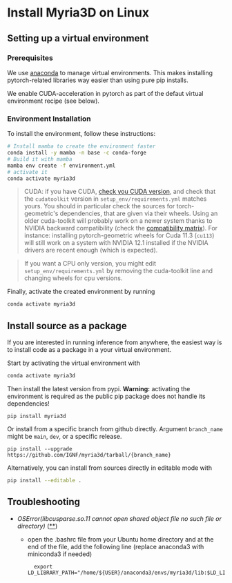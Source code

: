 # Install Myria3D on Linux

## Setting up a virtual environment

### Prerequisites

We use [anaconda](https://www.anaconda.com/products/individual) to manage virtual environments.
This makes installing pytorch-related libraries way easier than using pure pip installs.

We enable CUDA-acceleration in pytorch as part of the defaut virtual environment recipe (see below).

### Environment Installation

To install the environment, follow these instructions:

```bash
# Install mamba to create the environment faster
conda install -y mamba -n base -c conda-forge
# Build it with mamba
mamba env create -f environment.yml
# activate it
conda activate myria3d
```

> CUDA: if you have CUDA, [check you CUDA version](https://varhowto.com/check-cuda-version/), and check that the `cudatoolkit` version in `setup_env/requirements.yml` matches yours.
You should in particular check the sources for torch-geometric's dependencies, that are given via their wheels. Using an older cuda-toolkit will probably work on a newer system thanks to NVIDIA backward compatibility (check the [compatibility matrix]([url](https://docs.nvidia.com/deploy/cuda-compatibility/index.html#use-the-right-compat-package))). For instance: installing pytorch-geometric wheels for Cuda 11.3 (`cu113`) will still work on a system with NVIDIA 12.1 installed if the NVIDIA drivers are recent enough (which is expected).

> If you want a CPU only version, you might edit `setup_env/requirements.yml` by removing the cuda-toolkit line and changing wheels for cpu versions.


Finally, activate the created environment by running

```bash
conda activate myria3d
```

## Install source as a package

If you are interested in running inference from anywhere, the easiest way is to install code as a package in a your virtual environment.

Start by activating the virtual environment with

```bash
conda activate myria3d
```

Then install the latest version from pypi.
**Warning:** activating the environment is required as the public pip package does not
handle its dependencies!
```
pip install myria3d
```

Or install from a specific branch from github directly. Argument `branch_name` might be `main`, `dev`, or a specific release.
```
pip install --upgrade https://github.com/IGNF/myria3d/tarball/{branch_name}
```

Alternatively, you can install from sources directly in editable mode with
```bash
pip install --editable .
```


## Troubleshooting

- *OSError(libcusparse.so.11 cannot open shared object file no such file or directory)* ([**](https://github.com/pyg-team/pytorch_geometric/issues/2040#issuecomment-766610625))
    - open the .bashrc file from your Ubuntu home directory and at the end of the file, add the following line (replace anaconda3 with miniconda3 if needed)

            export LD_LIBRARY_PATH="/home/${USER}/anaconda3/envs/myria3d/lib:$LD_LIBRARY_PATH"

